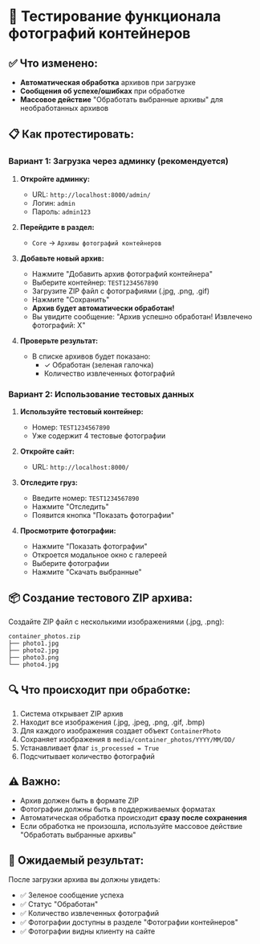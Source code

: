 # 🧪 Тестирование функционала фотографий контейнеров

## ✅ Что изменено:
- **Автоматическая обработка** архивов при загрузке
- **Сообщения об успехе/ошибках** при обработке
- **Массовое действие** "Обработать выбранные архивы" для необработанных архивов

## 📋 Как протестировать:

### Вариант 1: Загрузка через админку (рекомендуется)

1. **Откройте админку:**
   - URL: `http://localhost:8000/admin/`
   - Логин: `admin`
   - Пароль: `admin123`

2. **Перейдите в раздел:**
   - `Core` → `Архивы фотографий контейнеров`

3. **Добавьте новый архив:**
   - Нажмите "Добавить архив фотографий контейнера"
   - Выберите контейнер: `TEST1234567890`
   - Загрузите ZIP файл с фотографиями (.jpg, .png, .gif)
   - Нажмите "Сохранить"
   - **Архив будет автоматически обработан!**
   - Вы увидите сообщение: "Архив успешно обработан! Извлечено фотографий: X"

4. **Проверьте результат:**
   - В списке архивов будет показано:
     - ✓ Обработан (зеленая галочка)
     - Количество извлеченных фотографий

### Вариант 2: Использование тестовых данных

1. **Используйте тестовый контейнер:**
   - Номер: `TEST1234567890`
   - Уже содержит 4 тестовые фотографии

2. **Откройте сайт:**
   - URL: `http://localhost:8000/`

3. **Отследите груз:**
   - Введите номер: `TEST1234567890`
   - Нажмите "Отследить"
   - Появится кнопка "Показать фотографии"

4. **Просмотрите фотографии:**
   - Нажмите "Показать фотографии"
   - Откроется модальное окно с галереей
   - Выберите фотографии
   - Нажмите "Скачать выбранные"

## 📦 Создание тестового ZIP архива:

Создайте ZIP файл с несколькими изображениями (.jpg, .png):
```
container_photos.zip
├── photo1.jpg
├── photo2.jpg
├── photo3.png
└── photo4.jpg
```

## 🔍 Что происходит при обработке:

1. Система открывает ZIP архив
2. Находит все изображения (.jpg, .jpeg, .png, .gif, .bmp)
3. Для каждого изображения создает объект `ContainerPhoto`
4. Сохраняет изображения в `media/container_photos/YYYY/MM/DD/`
5. Устанавливает флаг `is_processed = True`
6. Подсчитывает количество фотографий

## ⚠️ Важно:

- Архив должен быть в формате ZIP
- Фотографии должны быть в поддерживаемых форматах
- Автоматическая обработка происходит **сразу после сохранения**
- Если обработка не произошла, используйте массовое действие "Обработать выбранные архивы"

## 🎯 Ожидаемый результат:

После загрузки архива вы должны увидеть:
- ✅ Зеленое сообщение успеха
- ✅ Статус "Обработан"
- ✅ Количество извлеченных фотографий
- ✅ Фотографии доступны в разделе "Фотографии контейнеров"
- ✅ Фотографии видны клиенту на сайте

